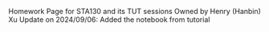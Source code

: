 Homework Page for STA130 and its TUT sessions
Owned by Henry (Hanbin) Xu
Update on 2024/09/06: Added the notebook from tutorial
